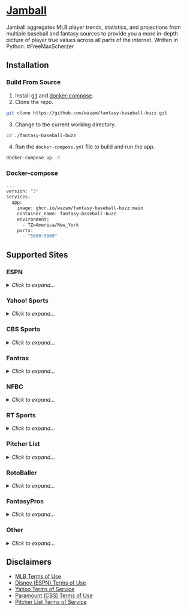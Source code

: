 # [Jamball](https://github.com/wazam/fantasy-baseball-buzz)

Jamball aggregates MLB player trends, statistics, and projections from multiple baseball and fantasy sources to provide you a more in-depth picture of player true values across all parts of the internet. Written in Python. #FreeMaxScherzer


## Installation

### Build From Source
1. Install [git](https://git-scm.com/downloads) and [docker-compose](https://docs.docker.com/compose/install/).
2. Clone the repo.
```sh
git clone https://github.com/wazam/fantasy-baseball-buzz.git
```
3. Change to the current working directory.
```sh
cd ./fantasy-baseball-buzz
```
4. Run the `docker-compose.yml` file to build and run the app.
```sh
docker-compose up -d
```

### Docker-compose
```sh
---
version: "3"
services:
  app:
    image: ghcr.io/wazam/fantasy-baseball-buzz:main
    container_name: fantasy-baseball-buzz
    environment:
      - TZ=America/New_York
    ports:
      - "5000:5000"
```


## Supported Sites

### ESPN

<details><summary><i>Click to expand...</i></summary>

- [❌ % Rostered](https://fantasy.espn.com/baseball/playerrater)
    - [❌ 1 Day Change in % Rostered](https://fantasy.espn.com/baseball/addeddropped)
    - [✅ 7 Day Change in % Rostered](https://fantasy.espn.com/baseball/addeddropped)
- [❌ ADP](https://fantasy.espn.com/baseball/livedraftresults)
    - [❌ 1 Day Change in ADP](https://fantasy.espn.com/baseball/livedraftresults)
    - [❌ 7 Day Change in ADP](https://fantasy.espn.com/baseball/livedraftresults)
- [❌ Player Ratings](https://fantasy.espn.com/baseball/playerrater)
- [❌ Point Leaders](https://fantasy.espn.com/baseball/leaders?statSplit=currSeason&scoringPeriodId=0)
    - [❌ 7 Day Point Leaders](https://fantasy.espn.com/baseball/leaders?statSplit=currSeason&scoringPeriodId=0)
- [❌ Undroppables](https://fantasy.espn.com/baseball/players/undroppables)
- [❌ Closer Chart](https://www.espn.com/fantasy/baseball/flb/story?page=REcloserorgchart)
- [❌ ROS Points Rankings](https://www.espn.com/fantasy/baseball/story/_/id/33199412)
    - [❌ 7 Day Change in Rank](https://www.espn.com/fantasy/baseball/story/_/id/33199412)
    - [❌ ROS Points Position Rankings](https://www.espn.com/fantasy/baseball/story/_/id/33199412)
- [❌ ROS Category/Rotisserie Rankings](https://www.espn.com/fantasy/baseball/story/_/id/33208450)
- [❌ Daily Matchup Rankings](https://www.google.com/search?q=intitle:%22Fantasy+baseball+pitcher+rankings,+lineup+advice+for%22+intitle:%22Fantasy+baseball+pitcher+rankings,+lineup+advice+for%22+site:www.espn.com&tbs=sbd:1,qdr:m&tbm=nws&filter=0)

</details>

### Yahoo! Sports

<details><summary><i>Click to expand...</i></summary>

- [❌ % Rostered](https://baseball.fantasysports.yahoo.com/b1/148799/players)
    - [❌ 1 Day Change in % Rostered](https://baseball.fantasysports.yahoo.com/b1/buzzindex)
    - [❌ 7 Day Change in % Rostered](https://baseball.fantasysports.yahoo.com/b1/buzzindex)
- [✅ 1 Day Change in Roster Adds/Drops](https://baseball.fantasysports.yahoo.com/b1/buzzindex)
    - [✅ 7 Day Change in Roster Adds/Drops](https://baseball.fantasysports.yahoo.com/b1/buzzindex)
- [❌ Can't Cut](https://baseball.fantasysports.yahoo.com/b1/148799/cantcutlist)
- [❌ Who's Hot](https://baseball.fantasysports.yahoo.com/b1/whoshot)
- [❌ H2H MVPs](https://baseball.fantasysports.yahoo.com/b1/keystosuccess?st=head)
- [❌ Roto MVPs](https://baseball.fantasysports.yahoo.com/b1/keystosuccess?st=roto)
- [❌ Point Leader Rankings](https://baseball.fantasysports.yahoo.com/b1/148799/players)
    - [❌ 7 Day Rankings](https://baseball.fantasysports.yahoo.com/b1/148799/players?&sort=AR&sdir=1&status=ALL&pos=B&stat1=S_L7&jsenabled=1)
    - [❌ 14 Day Rankings](https://baseball.fantasysports.yahoo.com/b1/148799/players?&sort=AR&sdir=1&status=ALL&pos=B&stat1=S_L14&jsenabled=1)
    - [❌ 30 Day Rankings](https://baseball.fantasysports.yahoo.com/b1/148799/players?&sort=AR&sdir=1&status=ALL&pos=B&stat1=S_L30&jsenabled=1)
    - [❌ Pre-Season Rankings](https://baseball.fantasysports.yahoo.com/b1/148799/players?status=A&pos=B&cut_type=33&stat1=S_S_2022&myteam=0&sort=OR&sdir=1&pspid=782201687&activity=players_sort_click)

</details>

### CBS Sports

<details><summary><i>Click to expand...</i></summary>

- [❌ % Rostered](https://www.cbssports.com/search/baseball/players/)
    - [❌ 1 Day Change in % Rostered](https://www.cbssports.com/fantasy/baseball/trends/added/all/)
    - [✅ 7 Day Change in % Rostered](https://www.cbssports.com/fantasy/baseball/trends/added/all/)
- [❌ % Started](https://www.cbssports.com/search/baseball/players/)
- [❌ Position Ranking](https://www.cbssports.com/search/baseball/players/)
- [❌ Most Viewed](https://www.cbssports.com/fantasy/baseball/trends/viewed/all/)
- [❌ Point Leader Rankings](https://www.cbssports.com/fantasy/baseball/stats/)
    - [❌ 7 Day Rankings](https://www.cbssports.com/fantasy/baseball/stats/U/2022/7d/stats/)
    - [❌ 14 Day Rankings](https://www.cbssports.com/fantasy/baseball/stats/U/2022/14d/stats/)
    - [❌ 28 Day Rankings](https://www.cbssports.com/fantasy/baseball/stats/U/2022/28d/stats/)
- [❌ ROS H2H Rankings](https://www.cbssports.com/fantasy/baseball/rankings/h2h/C/)
- [❌ ROS Roto Rankings](https://www.cbssports.com/fantasy/baseball/rankings/roto/C/)
- [❌ H2H ADP](https://www.cbssports.com/fantasy/baseball/draft/averages/)
- [❌ Roto ADP](https://www.cbssports.com/fantasy/baseball/draft/averages/both/roto/all/)

</details>

### Fantrax

<details><summary><i>Click to expand...</i></summary>

- [❌ % Rostered](https://www.fantrax.com/login)
    - ❌ 1 Day Change in % Rostered
    - ❌ 7 Day Change in % Rostered
- ❌ % Started
    - ❌ 1 Day Change in % Rostered
    - ❌ 7 Day Change in % Rostered
- ❌ ADP
- ❌ Position Ranking
    - ❌ 7 Day Rankings
    - ❌ 14 Day Rankings
    - ❌ 30 Day Rankings
    - ❌ 60 Day Rankings
- ❌ Point Leader Rankings
    - ❌ 7 Day Rankings
    - ❌ 14 Day Rankings
    - ❌ 30 Day Rankings
    - ❌ 60 Day Rankings

</details>

### NFBC

<details><summary><i>Click to expand...</i></summary>

- [❌ % Rostered](https://nfc.shgn.com/players/baseball)
    - [❌ 1 Day Change in % Rostered](https://nfc.shgn.com/players/baseball)
    - [❌ 7 Day Change in % Rostered](https://nfc.shgn.com/players/baseball)
- [❌ % Started](https://nfc.shgn.com/players/baseball)
    - [❌ 1 Day Change in % Rostered](https://nfc.shgn.com/players/baseball)
    - [❌ 7 Day Change in % Rostered](https://nfc.shgn.com/players/baseball)
- [❌ Point Leader Rankings](https://nfc.shgn.com/players/baseball)
    - [❌ 7 Day Rankings](https://nfc.shgn.com/players/baseball)
    - [❌ 14 Day Rankings](https://nfc.shgn.com/players/baseball)
    - [❌ 30 Day Rankings](https://nfc.shgn.com/players/baseball)
- [❌ ADP](https://nfc.shgn.com/adp/baseball)

</details>

### RT Sports

<details><summary><i>Click to expand...</i></summary>

- [❌ Points ADP](https://rtsports.com/baseball/baseball-rankings.php?RULES=11&)
- [❌ Roto ADP](https://rtsports.com/baseball/baseball-rankings.php?RULES=11&)

</details>

### Pitcher List

<details><summary><i>Click to expand...</i></summary>

- [✅ ROS Starting Pitcher Rankings](https://www.pitcherlist.com/category/fantasy/the-list/)
    - [✅ 7 Day Change in Rank](https://www.pitcherlist.com/category/fantasy/the-list/)
- [✅ ROS Batter Rankings](https://www.pitcherlist.com/category/fantasy/hitter-list/)
    - [✅ 7 Day Change in Rank](https://www.pitcherlist.com/category/fantasy/hitter-list/)
- [✅ ROS Closing Pitcher Rankings](https://www.pitcherlist.com/category/fantasy/closing-time/)
    - [✅ 7 Day Change in Rank](https://www.pitcherlist.com/category/fantasy/closing-time/)
- [✅ ROS Relief Pitcher Rankings](https://www.pitcherlist.com/category/fantasy/the-hold-up/)
    - [✅ 7 Day Change in Rank](https://www.pitcherlist.com/category/fantasy/the-hold-up/)
- [✅ 7 Day Starting Pitcher Matchup Rankings](https://www.pitcherlist.com/category/fantasy/sit-or-start/)
- [✅ 7 Day 2-Start Pitcher Matchup Rankings](https://www.pitcherlist.com/category/fantasy/two-start-pitchers/)
- [✅ 2 Day Streaming Pitcher Matchup Rankings](https://www.pitcherlist.com/category/fantasy/sp-streamers/)
- [❌ Daily Player Projections](https://www.pitcherlist.com/category/dfs-betting/betting-picks/)
- [❌ Daily Player Projections](https://www.pitcherlist.com/category/fantasy/dfs/)
- [❌ Category Power Rankings](https://www.pitcherlist.com/category/fantasy/category-power-rankings/)
- [❌ Add/Drop Recommendations](https://www.pitcherlist.com/category/fantasy/buy-sell/)

</details>

### RotoBaller

<details><summary><i>Click to expand...</i></summary>

- [❌ 7 Day Starting Pitcher Matchup Rankings](https://www.rotoballer.com/tag/mlb-start-sit-series-for-fantasy-baseball)
- [❌ 7 Day 2-Start Pitcher Matchup Rankings](https://www.rotoballer.com/?s=%22Two-Start%20Pitcher%20Streamers%20for%20Fantasy%20Baseball%20-%20Week%22)
- [❌ 7 Day Streaming Hitter Recommendations](https://www.rotoballer.com/?s=%22Top%20Hitter%20Streamers%20and%20Starts%20for%20Fantasy%20Baseball%20-%20Week%22)
- [❌ Waiver Wire Rankings](https://www.rotoballer.com/fantasy-baseball-rankings/440514?pa=left#!/waiver-wire?league=Overall&page=1&perPage=100)
- [❌ Starting Pitcher Pickups](https://www.rotoballer.com/?s=%22Starting%20Pitcher%20Waiver%20Wire%20Pickups%20for%20Fantasy%20Baseball%20Week%22)
- [❌ Points Pitcher Pickups](https://www.rotoballer.com/?s=%22Points%20League%20Pitchers:%20Waiver%20Wire%20Pickups%20-%20Week%22)
- [❌ Points Hitter Pickups](https://www.rotoballer.com/?s=%22Points%20League%20Hitters:%20Waiver%20Wire%20Pickups%20-%20Week%22)

</details>

### FantasyPros

<details><summary><i>Click to expand...</i></summary>

- [❌ ROS Rankings](https://www.fantasypros.com/mlb/rankings/ros-overall.php)
- [❌ Current Rankings](https://www.fantasypros.com/mlb/rankings/overall.php)
- [❌ ADP Rankings](https://www.fantasypros.com/mlb/adp/overall.php)
- [❌ Streaming Pitcher Matchup Rankings](https://www.fantasypros.com/mlb/streaming-pitchers.php)
- [❌ Two Start Pitcher Matchup Rankings](https://www.fantasypros.com/mlb/two-start-pitchers.php)
- [❌ Stats](https://www.fantasypros.com/mlb/stats/hitters.php)
- [❌ Projections](https://www.fantasypros.com/mlb/projections/ros-hitters.php)
- [❌ Zeile Consensus Projections](https://www.fantasypros.com/mlb/projections/hitters.php)

</details>

### Other

<details><summary><i>Click to expand...</i></summary>

- [❌ Swish Analytics Next 24 Hours DraftKings Most Points](https://swishanalytics.com/optimus/mlb/fanduel-draftkings-live-scoring)
- [❌ FantasyData ROS Rankings](https://fantasydata.com/mlb/fantasy-baseball-rankings)
- [❌ RotoGrinders Past 7 Days FanDuel Most Points](https://rotogrinders.com/game-stats/mlb-hitter?site=fanduel&range=1week)
- [❌ SP Streamer Next 3 Days Pitcher Streamers](https://spstreamer.com/streamer-central/)
- [❌ Vegas Insider Bettings Odds](https://www.vegasinsider.com/mlb/odds/las-vegas/)
- [❌ BettingPros Betting Odds](https://www.bettingpros.com/mlb/odds/moneyline/)
- [❌ MLB Baseball Savant](https://baseballsavant.mlb.com/)
- [❌ FanGraphs](https://www.fangraphs.com/projections.aspx?pos=all&stats=bat&type=rzips)
- [❌ RotoWire](https://www.rotowire.com/daily/mlb/)
- [❌ RotoChamp](https://rotochamp.com/baseball/PlayerRankings.aspx?Position=AllPlayers)
- [❌ Mr. Cheatsheet](https://mrcheatsheet.com/)
- [❌ Clay Davenport](http://claydavenport.com/projections/PROJHOME.shtml)
- [❌ Baseball-Reference](https://www.baseball-reference.com/)
- [❌ Draft Buddy Projections](https://www.draftbuddy.com/baseball/projections.php)
- [❌ Razzball Rankings](https://razzball.com/2022-fantasy-baseball-rankings/)
- [❌ MLB Pipeline Prospect Rankings](https://www.mlb.com/prospects/top100/)
- [❌ Baseball America Rankings](https://www.baseballamerica.com/rankings/)

</details>


## Disclaimers
- [MLB Terms of Use](https://www.mlb.com/official-information/terms-of-use)
- [Disney (ESPN) Terms of Use](https://disneytermsofuse.com/english/)
- [Yahoo Terms of Service](https://legal.yahoo.com/us/en/yahoo/terms/otos/index.html)
- [Paramount (CBS) Terms of Use](https://www.viacomcbs.legal/us/en/cbsi/terms-of-use)
- [Pitcher List Terms of Service ](https://www.pitcherlist.com/terms-of-service/)
